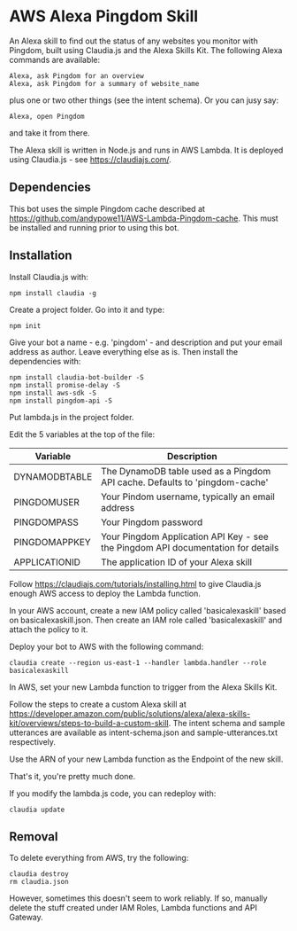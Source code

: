 # AWS Alexa Pingdom Skill

An Alexa skill to find out the status of any websites you monitor with Pingdom, built using Claudia.js and the Alexa Skills Kit. The following Alexa commands are available:

    Alexa, ask Pingdom for an overview
    Alexa, ask Pingdom for a summary of website_name

plus one or two other things (see the intent schema). Or you can jusy say:

    Alexa, open Pingdom

and take it from there.

The Alexa skill is written in Node.js and
runs in AWS Lambda.
It is deployed using Claudia.js - see
https://claudiajs.com/.

## Dependencies

This bot uses the simple Pingdom cache described at https://github.com/andypowe11/AWS-Lambda-Pingdom-cache. This must be installed and running prior to using this bot.

## Installation

Install Claudia.js with:

    npm install claudia -g

Create a project folder. Go into it and type:

    npm init

Give your bot a name - e.g. 'pingdom' - and description
and put your email address
as author. Leave everything else as is. Then install the dependencies with:

    npm install claudia-bot-builder -S
    npm install promise-delay -S
    npm install aws-sdk -S
    npm install pingdom-api -S

Put lambda.js in the project folder.

Edit the 5 variables at the top of the file:

| Variable | Description |
|----------|-------------|
| DYNAMODBTABLE | The DynamoDB table used as a Pingdom API cache. Defaults to 'pingdom-cache' |
| PINGDOMUSER | Your Pindom username, typically an email address |
| PINGDOMPASS | Your Pingdom password |
| PINGDOMAPPKEY | Your Pingdom Application API Key - see the Pingdom API documentation for details |
| APPLICATIONID | The application ID of your Alexa skill |

Follow https://claudiajs.com/tutorials/installing.html to give Claudia.js
enough AWS access to deploy the Lambda function.

In your AWS account, create a new IAM policy called 'basicalexaskill' based on basicalexaskill.json. Then create an IAM role called 'basicalexaskill' and attach the policy to it.

Deploy your bot to AWS with the following command:

    claudia create --region us-east-1 --handler lambda.handler --role basicalexaskill

In AWS, set your new Lambda function to trigger from the Alexa Skills Kit.

Follow the steps to create a custom Alexa skill at https://developer.amazon.com/public/solutions/alexa/alexa-skills-kit/overviews/steps-to-build-a-custom-skill. The intent schema and sample utterances are available as intent-schema.json and sample-utterances.txt respectively.

Use the ARN of your new Lambda function as the Endpoint of the new skill.

That's it, you're pretty much done.

If you modify the lambda.js code, you can redeploy with:

    claudia update

## Removal

To delete everything from AWS, try the following:

    claudia destroy
    rm claudia.json

However, sometimes this doesn't seem to work reliably. If so, manually delete
the stuff created under IAM Roles, Lambda functions and API Gateway.
